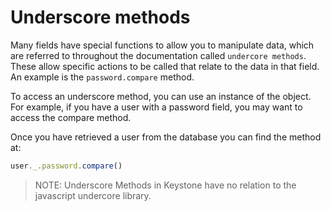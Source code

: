 # Underscore methods

Many fields have special functions to allow you to manipulate data, which are referred to throughout the documentation called `undercore methods`. These allow specific actions to be called that relate to the data in that field. An example is the `password.compare` method.

To access an underscore method, you can use an instance of the object. For example, if you have a user with a password field, you may want to access the compare method.

Once you have retrieved a user from the database you can find the method at:

```js
user._.password.compare()
```

> NOTE: Underscore Methods in Keystone have no relation to the javascript undercore library.
